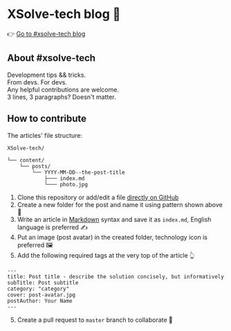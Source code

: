 # XSolve-tech blog 📰

👉 [Go to #xsolve-tech blog](https://tech.xsolve.software/)

## About #xsolve-tech
Development tips && tricks.  
From devs. For devs.  
Any helpful contributions are welcome.  
3 lines, 3 paragraphs? Doesn't matter.

## How to contribute

The articles' file structure:

```
XSolve-tech/

└── content/
    └── posts/
        └── YYYY-MM-DD--the-post-title
            ├─── index.md
            └─── photo.jpg
```

1. Clone this repository or add/edit a file
[directly on GitHub](https://github.com/xsolve-pl/xsolve-tech/new/master/content/posts)
2. Create a new folder for the post and name it using pattern shown above 📂
3. Write an article in [Markdown](https://github.com/adam-p/markdown-here/wiki/Markdown-Cheatsheet)
syntax and save it as `index.md`, English language is preferred ✍️
4. Put an image (post avatar) in the created folder, technology icon is preferred 🖼
5. Add the following required tags at the very top of the article 👆

```
---
title: Post title - describe the solution concisely, but informatively
subTitle: Post subtitle
category: "category"
cover: post-avatar.jpg
postAuthor: Your Name
---
```

5. Create a pull request to `master` branch to collaborate 🙌
